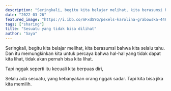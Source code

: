 ```yaml
---
description: "Seringkali, begitu kita belajar melihat, kita berasumsi bahwa kita selalu tahu"
date: "2022-03-26"
featured_image: "https://i.ibb.co/mFxdSYG/pexels-karolina-grabowska-4468154.jpg"
tags: ["sharing"]
title: "Sesuatu yang tidak bisa dilihat"
author: "Saya"
---
```


Seringkali, begitu kita belajar melihat, kita berasumsi bahwa kita selalu tahu. Dan itu memungkinkan kita untuk percaya bahwa hal-hal yang tidak dapat kita lihat, tidak akan pernah bisa kita lihat.

Tapi nggak seperti itu kecuali kita berpuas diri,

Selalu ada sesuatu, yang kebanyakan orang nggak sadar. Tapi kita bisa jika kita memilih.
